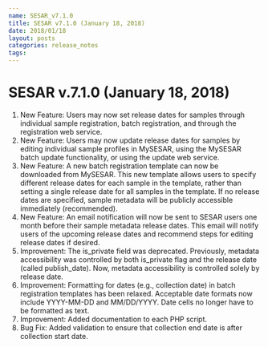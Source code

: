 ```yaml
---
name: SESAR_v7.1.0
title: SESAR v7.1.0 (January 18, 2018)
date: 2018/01/18
layout: posts
categories: release_notes
tags: 
---
```


# SESAR v.7.1.0 (January 18, 2018)
1. New Feature: Users may now set release dates for samples through individual sample registration, batch registration, and through the registration web service.
2. New Feature: Users may now update release dates for samples by editing individual sample profiles in MySESAR, using the MySESAR batch update functionality, or using the update web service.
3. New Feature: A new batch registration template can now be downloaded from MySESAR. This new template allows users to specify different release dates for each sample in the template, rather than setting a single release date for all samples in the template. If no release dates are specified, sample metadata will be publicly accessible immediately (recommended).
4. New Feature: An email notification will now be sent to SESAR users one month before their sample metadata release dates. This email will notify users of the upcoming release dates and recommend steps for editing release dates if desired.
5. Improvement: The is_private field was deprecated. Previously, metadata accessibility was controlled by both is_private flag and the release date (called publish_date). Now, metadata accessibility is controlled solely by release date.
6. Improvement: Formatting for dates (e.g., collection date) in batch registration templates has been relaxed. Acceptable date formats now include YYYY-MM-DD and MM/DD/YYYY. Date cells no longer have to be formatted as text.
7. Improvement: Added documentation to each PHP script.
8. Bug Fix: Added validation to ensure that collection end date is after collection start date.
